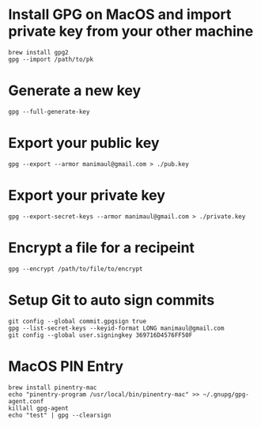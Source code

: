 # Install GPG on MacOS and import private key from your other machine
```
brew install gpg2
gpg --import /path/to/pk
```


# Generate a new key
```
gpg --full-generate-key
```


# Export your public key
```
gpg --export --armor manimaul@gmail.com > ./pub.key
```

# Export your private key
```
gpg --export-secret-keys --armor manimaul@gmail.com > ./private.key
```

# Encrypt a file for a recipeint
```
gpg --encrypt /path/to/file/to/encrypt
```


# Setup Git to auto sign commits
```
git config --global commit.gpgsign true
gpg --list-secret-keys --keyid-format LONG manimaul@gmail.com 
git config --global user.signingkey 369716D4576FF50F 
```


# MacOS PIN Entry
```
brew install pinentry-mac
echo "pinentry-program /usr/local/bin/pinentry-mac" >> ~/.gnupg/gpg-agent.conf
killall gpg-agent
echo "test" | gpg --clearsign
```

